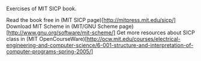 Exercises of MIT SICP book.

Read the book free in (MIT SICP page)[http://mitpress.mit.edu/sicp/]
Download MIT Scheme in (MIT/GNU Scheme page)[http://www.gnu.org/software/mit-scheme/]
Get more resources about SICP class in (MIT OpenCourseWare)[http://ocw.mit.edu/courses/electrical-engineering-and-computer-science/6-001-structure-and-interpretation-of-computer-programs-spring-2005/]

